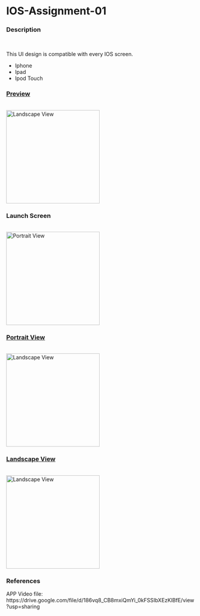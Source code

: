 <h1> IOS-Assignment-01 </h1>

<h3>Description</h3><br>
<p>This UI design is compatible with every IOS screen. </p>
<ul>
  <li>Iphone</li>
  <li>Ipad</li>
  <li>Ipod Touch</li>
</ul>

<p align="left"><h3> <u>Preview</u></h3> </p><br>
<img src="https://user-images.githubusercontent.com/77487432/106850349-5c289800-66da-11eb-9666-a9962c71b198.gif"  alt="Landscape View" width="250"><br>
<p align="left"> <h3> Launch Screen</h3>  </p><br>
<img src="https://user-images.githubusercontent.com/77487432/106848977-f3d8b700-66d7-11eb-9aef-d1687fcebd6a.PNG"  alt="Portrait View" width="250"><br>
<p align="left"> <u> <h3> Portrait View </h3></u> </p><br>
<img src="https://user-images.githubusercontent.com/77487432/106848855-c1c75500-66d7-11eb-9f84-269599df647c.PNG"  alt="Landscape View" width="250"><br>
<p align="left"> <u><h3>Landscape View </h3></u> </p><br>
<img src="https://user-images.githubusercontent.com/77487432/106849129-2bdffa00-66d8-11eb-9bc2-9ea439604abc.PNG"  alt="Landscape View" width="250"><br>
<h3>References</h3>
<P> APP Video file: https://drive.google.com/file/d/186vq8_CB8mxiQmYi_0kFSSIbXEzKlBfE/view?usp=sharing </p>



